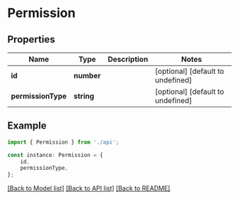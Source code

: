 # Permission


## Properties

Name | Type | Description | Notes
------------ | ------------- | ------------- | -------------
**id** | **number** |  | [optional] [default to undefined]
**permissionType** | **string** |  | [optional] [default to undefined]

## Example

```typescript
import { Permission } from './api';

const instance: Permission = {
    id,
    permissionType,
};
```

[[Back to Model list]](../README.md#documentation-for-models) [[Back to API list]](../README.md#documentation-for-api-endpoints) [[Back to README]](../README.md)
